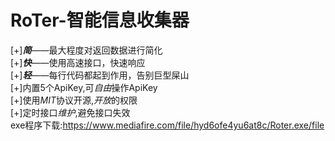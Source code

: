 # RoTer-智能信息收集器
[+]__*简*__——最大程度对返回数据进行简化<br/>
[+]__*快*__——使用高速接口，快速响应<br/>
[+]__*轻*__——每行代码都起到作用，告别巨型屎山<br/>
[+]内置5个ApiKey,可*自由*操作ApiKey<br/>
[+]使用*MIT*协议开源,*开放*的权限<br/>
[+]定时接口*维护*,避免接口失效<br/>
exe程序下载:https://www.mediafire.com/file/hyd6ofe4yu6at8c/Roter.exe/file
